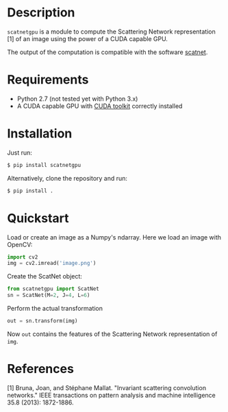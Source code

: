 # Description

`scatnetgpu` is a module to compute the Scattering Network representation [1] of an image using the power of a CUDA capable GPU.

The output of the computation is compatible with the software [scatnet](https://github.com/scatnet/scatnet).

# Requirements

 - Python 2.7 (not tested yet with Python 3.x)
 - A CUDA capable GPU with [CUDA toolkit](https://developer.nvidia.com/cuda-toolkit) correctly installed

# Installation

Just run:
```bash
$ pip install scatnetgpu
```

Alternatively, clone the repository and run:
```bash
$ pip install .
```

# Quickstart

Load or create an image as a Numpy's ndarray. Here we load an image with OpenCV:
```python
import cv2
img = cv2.imread('image.png')
```

Create the ScatNet object:
```python
from scatnetgpu import ScatNet
sn = ScatNet(M=2, J=4, L=6)
```

Perform the actual transformation
```python
out = sn.transform(img)
```

Now `out` contains the features of the Scattering Network representation of `img`.

# References

[1] Bruna, Joan, and Stéphane Mallat. "Invariant scattering convolution networks." IEEE transactions on pattern analysis and machine intelligence 35.8 (2013): 1872-1886.